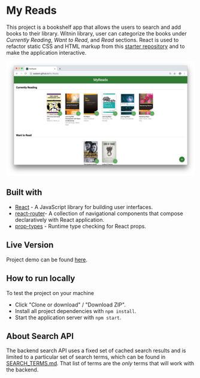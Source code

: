 # My Reads
This project is a bookshelf app that allows the users to search and add books to their library. Witnin library, user can categorize the books under _Currently Reading_, _Want to Read_, and _Read_ sections. React is used to refactor static CSS and HTML markup from this [starter repository](https://github.com/udacity/reactnd-project-myreads-starter) and to make the application interactive. 

![App screenshot](app.png)

## Built with
- [React](https://reactjs.org/) - A JavaScript library for building user interfaces.
- [react-router](https://reacttraining.com/react-router/)- A collection of navigational components that compose declaratively with React application. 
- [prop-types](https://www.npmjs.com/package/prop-types) - Runtime type checking for React props.

## Live Version
Project demo can be found [here](https://ssaleem.github.io/My-Reads).

## How to run locally
To test the project on your machine
- Click "Clone or download" / "Download ZIP".
- Install all project dependencies with `npm install`.
- Start the application server with `npm start`.

## About Search API
The backend search API uses a fixed set of cached search results and is limited to a particular set of search terms, which can be found in [SEARCH_TERMS.md](SEARCH_TERMS.md). That list of terms are the _only_ terms that will work with the backend.



